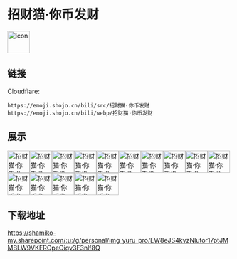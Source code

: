 # 招财猫·你币发财
<img src="https://emoji.shojo.cn/bili/src/招财猫·你币发财/icon.png" width="50" height="50" alt="icon">

## 链接
Cloudflare:
```
https://emoji.shojo.cn/bili/src/招财猫·你币发财
https://emoji.shojo.cn/bili/webp/招财猫·你币发财
```
## 展示
<img src="https://emoji.shojo.cn/bili/src/招财猫·你币发财/招财猫·你币发财-八亿到手.png" width="50" height="50" alt="招财猫·你币发财-八亿到手"><img src="https://emoji.shojo.cn/bili/src/招财猫·你币发财/招财猫·你币发财-害羞.png" width="50" height="50" alt="招财猫·你币发财-害羞"><img src="https://emoji.shojo.cn/bili/src/招财猫·你币发财/招财猫·你币发财-吓死辣.png" width="50" height="50" alt="招财猫·你币发财-吓死辣"><img src="https://emoji.shojo.cn/bili/src/招财猫·你币发财/招财猫·你币发财-你币发财.png" width="50" height="50" alt="招财猫·你币发财-你币发财"><img src="https://emoji.shojo.cn/bili/src/招财猫·你币发财/招财猫·你币发财-疑问.png" width="50" height="50" alt="招财猫·你币发财-疑问"><img src="https://emoji.shojo.cn/bili/src/招财猫·你币发财/招财猫·你币发财-升职加薪.png" width="50" height="50" alt="招财猫·你币发财-升职加薪"><img src="https://emoji.shojo.cn/bili/src/招财猫·你币发财/招财猫·你币发财-撒钱.png" width="50" height="50" alt="招财猫·你币发财-撒钱"><img src="https://emoji.shojo.cn/bili/src/招财猫·你币发财/招财猫·你币发财-天上掉钱.png" width="50" height="50" alt="招财猫·你币发财-天上掉钱"><img src="https://emoji.shojo.cn/bili/src/招财猫·你币发财/招财猫·你币发财-贴贴.png" width="50" height="50" alt="招财猫·你币发财-贴贴"><img src="https://emoji.shojo.cn/bili/src/招财猫·你币发财/招财猫·你币发财-早上好.png" width="50" height="50" alt="招财猫·你币发财-早上好"><img src="https://emoji.shojo.cn/bili/src/招财猫·你币发财/招财猫·你币发财-财神敲门.png" width="50" height="50" alt="招财猫·你币发财-财神敲门"><img src="https://emoji.shojo.cn/bili/src/招财猫·你币发财/招财猫·你币发财-开心.png" width="50" height="50" alt="招财猫·你币发财-开心"><img src="https://emoji.shojo.cn/bili/src/招财猫·你币发财/招财猫·你币发财-难过.png" width="50" height="50" alt="招财猫·你币发财-难过"><img src="https://emoji.shojo.cn/bili/src/招财猫·你币发财/招财猫·你币发财-生气.png" width="50" height="50" alt="招财猫·你币发财-生气"><img src="https://emoji.shojo.cn/bili/src/招财猫·你币发财/招财猫·你币发财-谢谢老板.png" width="50" height="50" alt="招财猫·你币发财-谢谢老板">

## 下载地址

https://shamiko-my.sharepoint.com/:u:/g/personal/img_yuru_pro/EW8eJS4kvzNIutor17ptJMMBLW9VKFROpeOiqv3F3nlf8Q